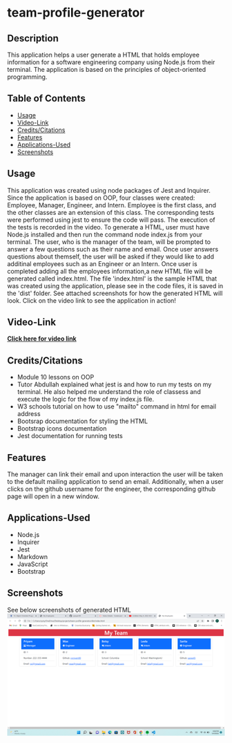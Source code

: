 # team-profile-generator

## Description
This application helps a user generate a HTML that holds employee information for a software engineering company using Node.js from their terminal. The application is based on the principles of object-oriented programming.


## Table of Contents
* [Usage](#Usage)
* [Video-Link](#Video-Link)
* [Credits/Citations](#Credits/Citations)
* [Features](#Features)
* [Applications-Used](#Applications-Used)
* [Screenshots](#Screenshots)


## Usage
This application was created using node packages of Jest and Inquirer. Since the application is based on OOP, four classes were created: Employee, Manager, Engineer, and Intern. Employee is the first class, and the other classes are an extension of this class. The corresponding tests were performed using jest to ensure the code will pass. The execution of the tests is recorded in the video.
To generate a HTML, user must have Node.js installed and then run the command node index.js from your terminal. The user, who is the manager of the team, will be prompted to answer a few questions such as their name and email. Once user answers questions about themself, the user will be asked if they would like to add additinal employees such as an Engineer or an Intern. Once user is completed adding all the employees information,a new HTML file will be generated called index.html. The file 'index.html' is the sample HTML that was created using the application, please see in the code files, it is saved in the 'dist' folder. See attached screenshots for how the generated HTML will look. Click on the video link to see the application in action!


## Video-Link
**[Click here for video link](https://www.youtube.com/watch?v=nOvaxIVZDSo)**


## Credits/Citations
* Module 10 lessons on OOP
* Tutor Abdullah explained what jest is and how to run my tests on my terminal. He also helped me understand the role of classess and execute the  logic for the flow of my index.js file.
* W3 schools tutorial on how to use "mailto" command in html for email address
* Bootsrap documentation for styling the HTML
* Bootstrap icons documentation
* Jest documentation for running tests



## Features
The manager can link their email and upon interaction the user will be taken to the default mailing application to send an email. Additionally, when a user clicks on the github username for the engineer, the corresponding github page will open in a new window.


## Applications-Used
* Node.js
* Inquirer
* Jest
* Markdown
* JavaScript
* Bootstrap


## Screenshots
See below screenshots of generated HTML
![alt="Screenshot generated HTML"](./src/images/screenshot.png)





